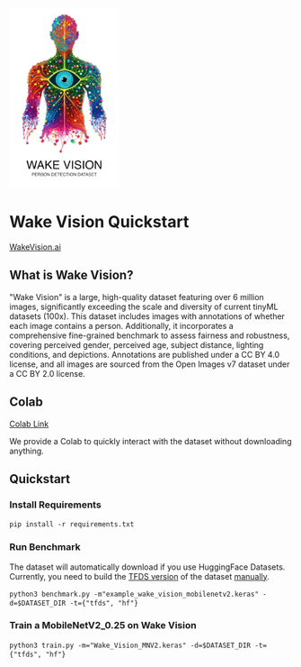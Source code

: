 ![Wake Vision Logo](WakeVisionLogo.png)

# Wake Vision Quickstart
[WakeVision.ai](https://wakevision.ai/)
## What is Wake Vision?
"Wake Vision" is a large, high-quality dataset featuring over 6 million images, significantly exceeding the scale and diversity of current tinyML datasets (100x). This dataset includes images with annotations of whether each image contains a person. Additionally, it incorporates a comprehensive fine-grained benchmark to assess fairness and robustness, covering perceived gender, perceived age, subject distance, lighting conditions, and depictions. Annotations are published under a CC BY 4.0 license, and all images are sourced from the Open Images v7 dataset under a CC BY 2.0 license.

## Colab
[Colab Link](https://colab.research.google.com/drive/1HC5lkBblrdRZ4vaT5M5061TKKep0MS-M?usp=sharing)

We provide a Colab to quickly interact with the dataset without downloading anything. 

## Quickstart
### Install Requirements
```
pip install -r requirements.txt
```

### Run Benchmark
The dataset will automatically download if you use HuggingFace Datasets. Currently, you need to build the [TFDS version](https://github.com/Ekhao/datasets/tree/wake_vision) of the dataset [manually](https://www.tensorflow.org/datasets/add_dataset).

```
python3 benchmark.py -m"example_wake_vision_mobilenetv2.keras" -d=$DATASET_DIR -t={"tfds", "hf"}
```

### Train a MobileNetV2_0.25 on Wake Vision
```
python3 train.py -m="Wake_Vision_MNV2.keras" -d=$DATASET_DIR -t={"tfds", "hf"}
```
